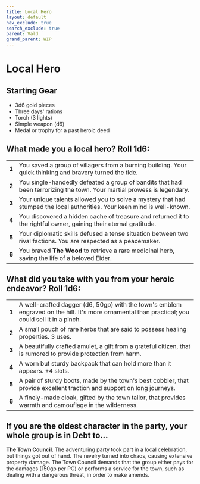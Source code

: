 ```yaml
---
title: Local Hero
layout: default
nav_exclude: true
search_exclude: true
parent: Vald
grand_parent: WIP
---
```


# Local Hero


## Starting Gear

- 3d6 gold pieces
- Three days' rations
- Torch (3 lights)
- Simple weapon (d6)
- Medal or trophy for a past heroic deed

## What made you a local hero? Roll 1d6:

|       |                                                              |
| ----- | ------------------------------------------------------------ |
| **1** | You saved a group of villagers from a burning building. Your quick thinking and bravery turned the tide. |
| **2** | You single-handedly defeated a group of bandits that had been terrorizing the town. Your martial prowess is legendary. |
| **3** | Your unique talents allowed you to solve a mystery that had stumped the local authorities. Your keen mind is well-known. |
| **4** | You discovered a hidden cache of treasure and returned it to the rightful owner, gaining their eternal gratitude. |
| **5** | Your diplomatic skills defused a tense situation between two rival factions. You are respected as a peacemaker. |
| **6** | You braved **The Wood** to retrieve a rare medicinal herb, saving the life of a beloved Elder. |

## What did you take with you from your heroic endeavor? Roll 1d6:

|       |                                                              |
| ----- | ------------------------------------------------------------ |
| **1** | A well-crafted dagger (d6, 50gp) with the town's emblem engraved on the hilt. It's more ornamental than practical; you could sell it in a pinch.  |
| **2** | A small pouch of rare herbs that are said to possess healing properties. 3 uses. |
| **3** | A beautifully crafted amulet, a gift from a grateful citizen, that is rumored to provide protection from harm. |
| **4** | A worn but sturdy backpack that can hold more than it appears. +4 slots. |
| **5** | A pair of sturdy boots, made by the town's best cobbler, that provide excellent traction and support on long journeys. |
| **6** | A finely-made cloak, gifted by the town tailor, that provides warmth and camouflage in the wilderness. |

## If you are the oldest character in the party, your whole group is in Debt to...

**The Town Council**. The adventuring party took part in a local celebration, but things got out of hand. The revelry turned into chaos, causing extensive property damage. The Town Council demands that the group either pays for the damages (150gp per PC) or performs a service for the town, such as dealing with a dangerous threat, in order to make amends.